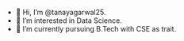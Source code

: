 - 👋 Hi, I’m @tanayagarwal25.
- 👀 I’m interested in Data Science.
- 🌱 I’m currently pursuing B.Tech with CSE as trait. 

<!---
tanayagarwal25/tanayagarwal25 is a ✨ special ✨ repository because its `README.md` (this file) appears on your GitHub profile.
You can click the Preview link to take a look at your changes.
--->
